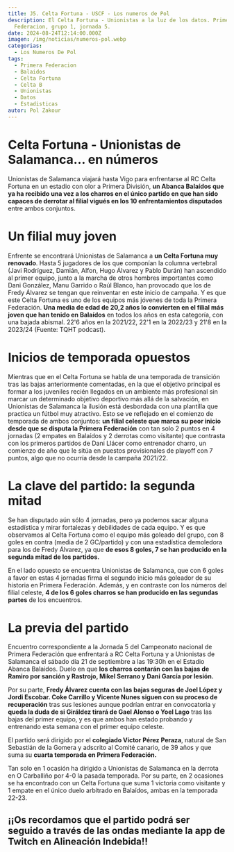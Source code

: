 ```yaml
---
title: J5. Celta Fortuna - USCF - Los numeros de Pol
description: El Celta Fortuna - Unionistas a la luz de los datos. Primera
  Federacion, grupo 1, jornada 5.
date: 2024-08-24T12:14:00.000Z
imagen: /img/noticias/numeros-pol.webp
categorias:
  - Los Numeros De Pol
tags:
  - Primera Federacion
  - Balaidos
  - Celta Fortuna
  - Celta B
  - Unionistas
  - Datos
  - Estadisticas
autor: Pol Zakour
---
```

# Celta Fortuna - Unionistas de Salamanca… en números

Unionistas de Salamanca viajará hasta Vigo para enfrentarse al RC Celta Fortuna en un estadio con olor a Primera División, **un Abanca Balaídos que ya ha recibido una vez a los charros en el único partido en que han sido capaces de derrotar al filial vigués en los 10 enfrentamientos disputados** entre ambos conjuntos.

# Un filial muy joven

Enfrente se encontrará Unionistas de Salamanca a **un Celta Fortuna muy renovado**. Hasta 5 jugadores de los que componían la columna vertebral (Javi Rodríguez, Damián, Alfon, Hugo Álvarez y Pablo Durán) han ascendido al primer equipo, junto a la marcha de otros hombres importantes como Dani González, Manu Garrido o Raúl Blanco, han provocado que los de Fredy Álvarez se tengan que reinventar en este inicio de campaña. Y es que este Celta Fortuna es uno de los equipos más jóvenes de toda la Primera Federación. **Una media de edad de 20,2 años lo convierten en el filial más joven que han tenido en Balaídos** en todos los años en esta categoría, con una bajada abismal. 22'6 años en la 2021/22, 22'1 en la 2022/23 y 21'8 en la 2023/24 (Fuente: TQHT podcast).

# Inicios de temporada opuestos 

Mientras que en el Celta Fortuna se habla de una temporada de transición tras las bajas anteriormente comentadas, en la que el objetivo principal es formar a los juveniles recién llegados en un ambiente más profesional sin marcar un determinado objetivo deportivo más allá de la salvación, en Unionistas de Salamanca la ilusión está desbordada con una plantilla que practica un fútbol muy atractivo. Esto se ve reflejado en el comienzo de temporada de ambos conjuntos: **un filial celeste que marca su peor inicio desde que se disputa la Primera Federación** con tan solo 2 puntos en 4 jornadas (2 empates en Balaídos y 2 derrotas como visitante) que contrasta con los primeros partidos de Dani Llácer como entrenador charro, un comienzo de año que le sitúa en puestos provisionales de playoff con 7 puntos, algo que no ocurría desde la campaña 2021/22.

# La clave del partido: la segunda mitad 

Se han disputado aún sólo 4 jornadas, pero ya podemos sacar alguna estadística y mirar fortalezas y debilidades de cada equipo. Y es que observamos al Celta Fortuna como el equipo más goleado del grupo, con 8 goles en contra (media de 2 GC/partido) y con una estadística demoledora para los de Fredy Álvarez, ya que **de esos 8 goles, 7 se han producido en la segunda mitad de los partidos.** 

En el lado opuesto se encuentra Unionistas de Salamanca, que con 6 goles a favor en estas 4 jornadas firma el segundo inicio más goleador de su historia en Primera Federación. Además, y en contraste con los números del filial celeste, **4 de los 6 goles charros se han producido en las segundas partes** de los encuentros.

# La previa del partido 

Encuentro correspondiente a la Jornada 5 del Campeonato nacional de Primera Federación que enfrentará a RC Celta Fortuna y a Unionistas de Salamanca el sábado día 21 de septiembre a las 19:30h en el Estadio Abanca Balaidos. Duelo en que **los charros contarán con las bajas de Ramiro por sanción y Rastrojo, Mikel Serrano y Dani García por lesión.**

Por su parte, **Fredy Álvarez cuenta con las bajas seguras de Joel López y Jordi Escobar. Coke Carrillo y Vicente Nunes siguen con su proceso de recuperación** tras sus lesiones aunque podrían entrar en convocatoria y **queda la duda de si Giráldez tirará de Gael Alonso o Yoel Lago** tras las bajas del primer equipo, y es que ambos han estado probando y entrenando esta semana con el primer equipo celeste.

El partido será dirigido por el **colegiado Víctor Pérez Peraza**, natural de San Sebastián de la Gomera y adscrito al Comité canario, de 39 años y que suma su **cuarta temporada en Primera Federación.**

Tan solo en 1 ocasión ha dirigido a Unionistas de Salamanca en la derrota en O Carballiño por 4-0 la pasada temporada. Por su parte, en 2 ocasiones se ha encontrado con un Celta Fortuna que suma 1 victoria como visitante y 1 empate en el único duelo arbitrado en Balaídos, ambas en la temporada 22-23.

## ¡¡Os recordamos que el partido podrá ser seguido a través de las ondas mediante la app de Twitch en Alineación Indebida!!
